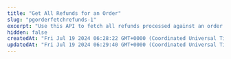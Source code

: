 ```yaml
---
title: "Get All Refunds for an Order"
slug: "pgorderfetchrefunds-1"
excerpt: "Use this API to fetch all refunds processed against an order."
hidden: false
createdAt: "Fri Jul 19 2024 06:28:22 GMT+0000 (Coordinated Universal Time)"
updatedAt: "Fri Jul 19 2024 06:29:40 GMT+0000 (Coordinated Universal Time)"
---
```

